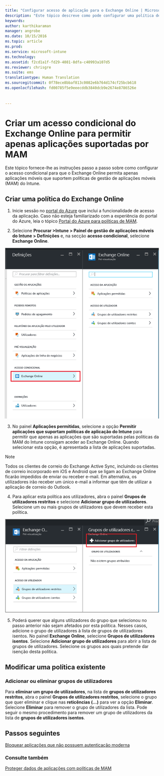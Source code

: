 ```yaml
---
title: "Configurar acesso de aplicação para o Exchange Online | Microsoft Intune"
description: "Este tópico descreve como pode configurar uma política de acesso condicional para aplicações MAM."
keywords: 
author: karthikaraman
manager: angrobe
ms.date: 10/15/2016
ms.topic: article
ms.prod: 
ms.service: microsoft-intune
ms.technology: 
ms.assetid: f2cd1a1f-fd29-4081-8dfa-c40993a107d5
ms.reviewer: chrisgre
ms.suite: ems
translationtype: Human Translation
ms.sourcegitcommit: 0f78ece8bbaf813c0082e6b764d174cf25bcb618
ms.openlocfilehash: fd00785f5e9eeecddb3840dcb9e2674e8786526e


---
```


# Criar um acesso condicional do Exchange Online para permitir apenas aplicações suportadas por MAM
Este tópico fornece-lhe as instruções passo a passo sobre como configurar o acesso condicional para que o Exchange Online permita apenas aplicações móveis que suportem políticas de gestão de aplicações móveis (MAM) do Intune.


## Criar uma política do Exchange Online
1.  Inicie sessão no [portal do Azure](portal.azure.com) que inclui a funcionalidade de acesso da aplicação. Caso não esteja familiarizado com a experiência do portal do Azure, leia o tópico [Portal do Azure para políticas de MAM](azure-portal-for-microsoft-intune-mam-policies.md).

2.  Selecione **Procurar >Intune > Painel de gestão de aplicações móveis do Intune > Definições** e, na secção **acesso condicional**, selecione **Exchange Online**.

  ![Captura de ecrã do painel de definições a mostrar a secção de acesso condicional com a opção Exchange Online realçada](../media/mam-ca-settings-exo.png)

3.  No painel **Aplicações permitidas**, selecione a opção **Permitir aplicações que suportam políticas de aplicação do Intune** para permitir que apenas as aplicações que são suportadas pelas políticas da MAM do Intune consigam aceder ao Exchange Online. Quando selecionar esta opção, é apresentada a lista de aplicações suportadas.

  >[!NOTE]
  >Todos os clientes de correio do Exchange Active Sync, incluindo os clientes de correio incorporado em iOS e Android que se ligam ao Exchange Online ficarão impedidos de enviar ou receber e-mail. Em alternativa, os utilizadores irão receber um único e-mail a informar que têm de utilizar a aplicação de correio do Outlook. 
4.   Para aplicar esta política aos utilizadores, abra o painel **Grupos de utilizadores restritos** e selecione **Adicionar grupo de utilizadores**. Selecione um ou mais grupos de utilizadores que devem receber esta política.

  ![Captura de ecrã do painel de grupos de utilizadores restritos com a opção adicionar grupo de utilizadores realçada](../media/mam-ca-add-user-group.png)

5.  Poderá querer que alguns utilizadores do grupo que selecionou no passo anterior não sejam afetados por esta política. Nesses casos, adicione o grupo de utilizadores à lista de grupos de utilizadores isentos. No painel **Exchange Online**, selecione **Grupos de utilizadores isentos**. Selecione **Adicionar grupo de utilizadores** para abrir a lista de grupos de utilizadores. Selecione os grupos aos quais pretende dar isenção desta política.  

## Modificar uma política existente
### Adicionar ou eliminar grupos de utilizadores

Para **eliminar um grupo de utilizadores**, na lista de **grupos de utilizadores restritos**, abra o painel **Grupos de utilizadores restritos**, selecione o grupo que quer eliminar e clique nas **reticências (...)** para ver a opção **Eliminar**. Selecione **Eliminar** para remover o grupo de utilizadores da lista. Pode seguir o mesmo procedimento para remover um grupo de utilizadores da lista de **grupos de utilizadores isentos**.


## Passos seguintes
[Bloquear aplicações que não possuem autenticação moderna](block-apps-with-no-modern-authentication.md)
### Consulte também
[Proteger dados de aplicações com políticas de MAM](protect-app-data-using-mobile-app-management-policies-with-microsoft-intune.md)



<!--HONumber=Oct16_HO2-->


